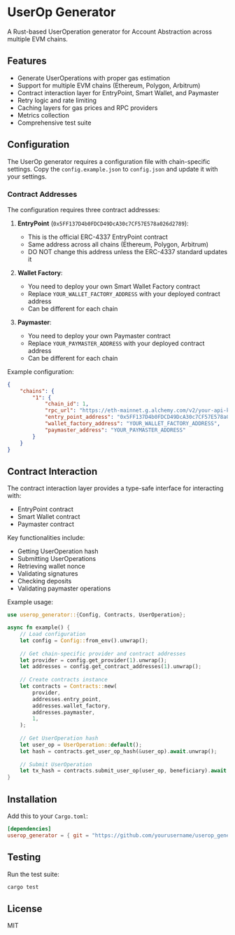 # UserOp Generator

A Rust-based UserOperation generator for Account Abstraction across multiple EVM chains.

## Features

- Generate UserOperations with proper gas estimation
- Support for multiple EVM chains (Ethereum, Polygon, Arbitrum)
- Contract interaction layer for EntryPoint, Smart Wallet, and Paymaster
- Retry logic and rate limiting
- Caching layers for gas prices and RPC providers
- Metrics collection
- Comprehensive test suite

## Configuration

The UserOp generator requires a configuration file with chain-specific settings. Copy the `config.example.json` to `config.json` and update it with your settings.

### Contract Addresses

The configuration requires three contract addresses:

1. **EntryPoint** (`0x5FF137D4b0FDCD49DcA30c7CF57E578a026d2789`):
   - This is the official ERC-4337 EntryPoint contract
   - Same address across all chains (Ethereum, Polygon, Arbitrum)
   - DO NOT change this address unless the ERC-4337 standard updates it

2. **Wallet Factory**:
   - You need to deploy your own Smart Wallet Factory contract
   - Replace `YOUR_WALLET_FACTORY_ADDRESS` with your deployed contract address
   - Can be different for each chain

3. **Paymaster**:
   - You need to deploy your own Paymaster contract
   - Replace `YOUR_PAYMASTER_ADDRESS` with your deployed contract address
   - Can be different for each chain

Example configuration:

```json
{
    "chains": {
        "1": {
            "chain_id": 1,
            "rpc_url": "https://eth-mainnet.g.alchemy.com/v2/your-api-key",
            "entry_point_address": "0x5FF137D4b0FDCD49DcA30c7CF57E578a026d2789",
            "wallet_factory_address": "YOUR_WALLET_FACTORY_ADDRESS",
            "paymaster_address": "YOUR_PAYMASTER_ADDRESS"
        }
    }
}
```

## Contract Interaction

The contract interaction layer provides a type-safe interface for interacting with:

- EntryPoint contract
- Smart Wallet contract
- Paymaster contract

Key functionalities include:

- Getting UserOperation hash
- Submitting UserOperations
- Retrieving wallet nonce
- Validating signatures
- Checking deposits
- Validating paymaster operations

Example usage:

```rust
use userop_generator::{Config, Contracts, UserOperation};

async fn example() {
    // Load configuration
    let config = Config::from_env().unwrap();
    
    // Get chain-specific provider and contract addresses
    let provider = config.get_provider(1).unwrap();
    let addresses = config.get_contract_addresses(1).unwrap();
    
    // Create contracts instance
    let contracts = Contracts::new(
        provider,
        addresses.entry_point,
        addresses.wallet_factory,
        addresses.paymaster,
        1,
    );
    
    // Get UserOperation hash
    let user_op = UserOperation::default();
    let hash = contracts.get_user_op_hash(&user_op).await.unwrap();
    
    // Submit UserOperation
    let tx_hash = contracts.submit_user_op(user_op, beneficiary).await.unwrap();
}
```

## Installation

Add this to your `Cargo.toml`:

```toml
[dependencies]
userop_generator = { git = "https://github.com/yourusername/userop_generator" }
```

## Testing

Run the test suite:

```bash
cargo test
```

## License

MIT 